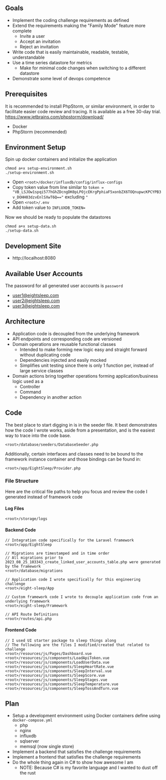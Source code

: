 ## Goals
- Implement the coding challenge requirements as defined
- Extend the requirements making the "Family Mode" feature more complete
  - Invite a user
  - Accept an invitation
  - Reject an invitation
- Write code that is easily maintainable, readable, testable, understandable
- Use a time series datastore for metrics
  - Make for minimal code changes when switching to a different datastore
- Demonstrate some level of devops competence

## Prerequisites
It is recommended to install PhpStorm, or similar environment, in order to facilitate easier
code review and tracing. It is available as a free 30-day trial.
https://www.jetbrains.com/phpstorm/download/

- Docker
- PhpStorm (recommended)

## Environment Setup
Spin up docker containers and initialize the application
```shell
chmod a+x setup-environment.sh
./setup-environment.sh
```
- Open `<root>/docker/influxdb/config/influx-configs`
- Copy token value from line similar to `token = "VB_LSJOw1spqi577hGhZDcngDK0pLPOjcEKrgPphiaF5xonbZX6TOQnupwcKPCYPB3v_DOHH03dzvEnlSXwT6Q=="` excluding `"`
- Open `<root>/.env`
- Add token value to `INFLUXDB_TOKEN=`

Now we should be ready to populate the datastores
```shell
chmod a+x setup-data.sh
./setup-data.sh
```

## Development Site
- http://localhost:8080

## Available User Accounts
The password for all generated user accounts is `password`

- user1@eightsleep.com 
- user2@eightsleep.com 
- user3@eightsleep.com 

## Architecture
- Application code is decoupled from the underlying framework
- API endpoints and corresponding code are versioned
- Domain operations are reusable functional classes
  - Intended to make forming new logic easy and straight forward without duplicating code
  - Dependencies injected and easily mocked
  - Simplifies unit testing since there is only 1 function per, instead of large service classes
- Domain actions bring together operations forming application/business logic used as a
  - Controller
  - Command
  - Dependency in another action

## Code
The best place to start digging in is in the seeder file. 
It best demonstrates how the code I wrote works, aside from a presentation,
and is the easiest way to trace into the code base.
```
<root>/database/seeders/DatabaseSeeder.php
```

Additionally, certain interfaces and classes need to be bound to the framework instance container
and those bindings can be found in:
```
<root>/app/EightSleep/Provider.php
```

### File Structure
Here are the critical file paths to help you focus and review the code I generated instead of framework code

#### Log Files
```
<root>/storage/logs
```

#### Backend Code
```
// Integration code specifically for the Laravel framework
<root>/app/EightSleep

// Migrations are timestamped and in time order
// All migrations prior to 2023_08_25_103343_create_linked_user_accounts_table.php were generated by the framework
<root>/database/migrations

// Application code I wrote specifically for this engineering challenge
<root>/eight-sleep/App

// Custom framework code I wrote to decouple application code from an underlying framework
<root>/eight-sleep/Framework

// API Route Definitions
<root>/routes/api.php
```
#### Frontend Code
```
// I used UI starter package to sleep things along
// The following are the files I modified/created that related to challenge
<root>/resources/js/Pages/Dashboard.vue
<root>/resources/js/components/LoadApiToken.vue
<root>/resources/js/components/LoadUserData.vue
<root>/resources/js/components/SleepHeartRate.vue
<root>/resources/js/components/SleepInterval.vue
<root>/resources/js/components/SleepScore.vue
<root>/resources/js/components/SleepStages.vue
<root>/resources/js/components/SleepTemperature.vue
<root>/resources/js/components/SleepTossAndTurn.vue
```

## Plan
- Setup a development environment using Docker containers define using `docker-compose.yml`
  - php
  - nginx
  - influxdb
  - sqlserver
  - memsql (now single store)
- Implement a backend that satisfies the challenge requirements
- Implement a frontend that satisfies the challenge requirements
- Do the whole thing again in C# to show how awesome I am
  - NOTE: Because C# is my favorite language and I wanted to dust off the rust
